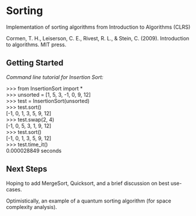 # Sorting
Implementation of sorting algorithms from Introduction to Algorithms (CLRS)

Cormen, T. H., Leiserson, C. E., Rivest, R. L., & Stein, C. (2009). Introduction to algorithms. MIT press.	

## Getting Started

*Command line tutorial for Insertion Sort:*

\>>> from InsertionSort import \* <br/>
\>>> unsorted = [1, 5, 3, -1, 0, 9, 12] <br/>
\>>> test = InsertionSort(unsorted)<br/>
\>>> test.sort()<br/>
[-1, 0, 1, 3, 5, 9, 12]<br/>
\>>> test.swap(2, 4)<br/>
[-1, 0, 5, 3, 1, 9, 12]<br/>
\>>> test.sort()<br/>
[-1, 0, 1, 3, 5, 9, 12]<br/>
\>>> test.time_it()<br/>
0.000028849 seconds <br/>

## Next Steps

Hoping to add MergeSort, Quicksort, and a brief discussion on best use-cases.

Optimistically, an example of a quantum sorting algorithm (for space complexity analysis).
